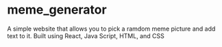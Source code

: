 # meme_generator
A simple website that allows you to pick a ramdom meme picture and add text to it. 
Built using React, Java Script, HTML, and CSS
